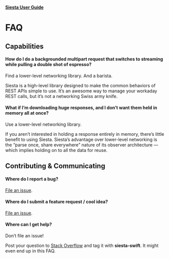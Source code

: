 **[Siesta User Guide](https://github.com/bustoutsolutions/siesta/blob/master/Docs/index.md)**

# FAQ


## Capabilities

#### How do I do a backgrounded multipart request that switches to streaming while pulling a double shot of espresso?

Find a lower-level networking library. And a barista.

Siesta is a high-level library designed to make the common behaviors of REST APIs simple to use. It’s an awesome way to manage your workaday REST calls, but it’s not a networking Swiss army knife.

#### What if I’m downloading huge responses, and I don’t want them held in memory all at once?

Use a lower-level networking library.

If you aren’t interested in holding a response entirely in memory, there’s little benefit to using Siesta. Siesta’s advantage over lower-level networking is the “parse once, share everywhere” nature of its observer architecture — which implies holding on to all the data for reuse.


## Contributing & Communicating

#### Where do I report a bug?

[File an issue](https://github.com/bustoutsolutions/siesta/issues/new).

#### Where do I submit a feature request / cool idea?

[File an issue](https://github.com/bustoutsolutions/siesta/issues/new).

#### Where can I get help?

Don’t file an issue!

Post your question to [Stack Overflow](http://stackoverflow.com) and tag it with **siesta-swift**. It might even end up in this FAQ.